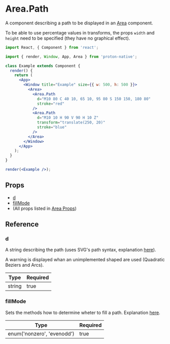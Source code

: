 # Area.Path

A component describing a path to be displayed in an [Area](component_APIs/area.md) component.

To be able to use percentage values in transforms, the props `width` and `height` need to be specified (they have no graphical effect).

```jsx
import React, { Component } from 'react';

import { render, Window, App, Area } from 'proton-native';

class Example extends Component {
  render() {
    return (
      <App>
        <Window title="Example" size={{ w: 500, h: 500 }}>
          <Area>
            <Area.Path
              d="M10 80 C 40 10, 65 10, 95 80 S 150 150, 180 80"
              stroke="red"
            />
            <Area.Path
              d="M10 10 H 90 V 90 H 10 Z"
              transform="translate(250, 20)"
              stroke="blue"
            />
          </Area>
        </Window>
      </App>
    );
  }
}

render(<Example />);
```

## Props

* [d](#d)
* [fillMode](#fillmode)
* (All props listed in [Area Props](component_APIs/area_props.md))

## Reference

### d

A string describing the path (uses SVG's path syntax, explanation [here](https://developer.mozilla.org/en-US/docs/Web/SVG/Tutorial/Paths)).

A warning is displayed whan an unimplemented shaped are used (Quadratic Beziers and Arcs).

| **Type** | **Required** |
| -------- | ------------ |
| string   | true         |

### fillMode

Sets the methods how to determine wheter to fill a path. Explanation [here](https://developer.mozilla.org/en-US/docs/Web/SVG/Attribute/fill-rule).

| **Type**                   | **Required** |
| -------------------------- | ------------ |
| enum('nonzero', 'evenodd') | true         |
